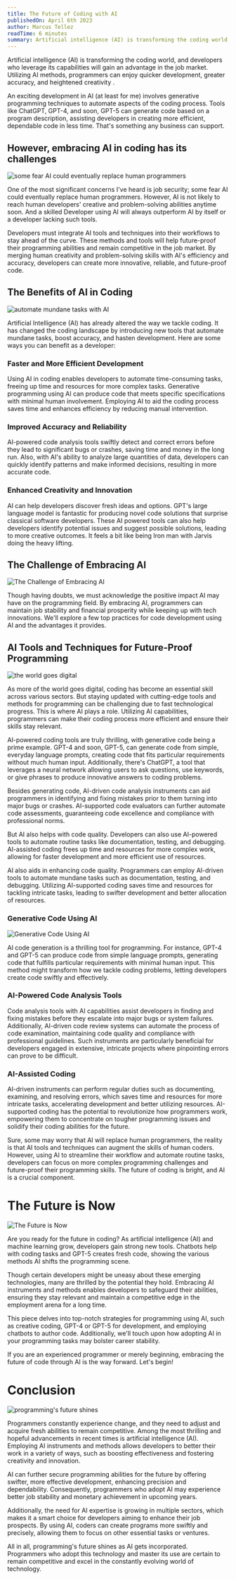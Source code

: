```yaml
---
title: The Future of Coding with AI
publishedOn: April 6th 2023
author: Marcus Tellez
readTime: 6 minutes
summary: Artificial intelligence (AI) is transforming the coding world, and developers who leverage its capabilities will gain an advantage in the job market. Utilizing AI methods, programmers can enjoy quicker development, greater accuracy, and heightened creativity.
---
```


Artificial intelligence (AI) is transforming the coding world, and developers who leverage its capabilities will gain an advantage in the job market. Utilizing AI methods, programmers can enjoy quicker development, greater accuracy, and heightened creativity .

An exciting development in AI (at least for me) involves generative programming techniques to automate aspects of the coding process. Tools like ChatGPT, GPT-4, and soon, GPT-5 can generate code based on a program description, assisting developers in creating more efficient, dependable code in less time. That's something any business can support.

## However, embracing AI in coding has its challenges

![some fear AI could eventually replace human programmers](/images/articles/the-future-of-coding-with-ai/programmer-robot-l.png)

One of the most significant concerns I've heard is job security; some fear AI could eventually replace human programmers. However, AI is not likely to reach human developers' creative and problem-solving abilities anytime soon. And a skilled Developer using AI will always outperform AI by itself or a developer lacking such tools.

Developers must integrate AI tools and techniques into their workflows to stay ahead of the curve. These methods and tools will help future-proof their programming abilities and remain competitive in the job market. By merging human creativity and problem-solving skills with AI's efficiency and accuracy, developers can create more innovative, reliable, and future-proof code.

## The Benefits of AI in Coding

![automate mundane tasks with AI](/images/articles/the-future-of-coding-with-ai/automate-tasks.png)

Artificial Intelligence (AI) has already altered the way we tackle coding. It has changed the coding landscape by introducing new tools that automate mundane tasks, boost accuracy, and hasten development. Here are some ways you can benefit as a developer:

### Faster and More Efficient Development

Using AI in coding enables developers to automate time-consuming tasks, freeing up time and resources for more complex tasks. Generative programming using AI can produce code that meets specific specifications with minimal human involvement. Employing AI to aid the coding process saves time and enhances efficiency by reducing manual intervention.

### Improved Accuracy and Reliability

AI-powered code analysis tools swiftly detect and correct errors before they lead to significant bugs or crashes, saving time and money in the long run. Also, with AI's ability to analyze large quantities of data, developers can quickly identify patterns and make informed decisions, resulting in more accurate code.

### Enhanced Creativity and Innovation

AI can help developers discover fresh ideas and options. GPT's large language model is fantastic for producing novel code solutions that surprise classical software developers. These AI powered tools can also help developers identify potential issues and suggest possible solutions, leading to more creative outcomes. It feels a bit like being Iron man with Jarvis doing the heavy lifting.

## The Challenge of Embracing AI

![The Challenge of Embracing AI](/images/articles/the-future-of-coding-with-ai/obstable.png)

Though having doubts, we must acknowledge the positive impact AI may have on the programming field. By embracing AI, programmers can maintain job stability and financial prosperity while keeping up with tech innovations. We'll explore a few top practices for code development using AI and the advantages it provides.

## AI Tools and Techniques for Future-Proof Programming

![the world goes digital](/images/articles/the-future-of-coding-with-ai/digital-world.png)

As more of the world goes digital, coding has become an essential skill across various sectors. But staying updated with cutting-edge tools and methods for programming can be challenging due to fast technological progress. This is where AI plays a role. Utilizing AI capabilities, programmers can make their coding process more efficient and ensure their skills stay relevant.

AI-powered coding tools are truly thrilling, with generative code being a prime example. GPT-4 and soon, GPT-5, can generate code from simple, everyday language prompts, creating code that fits particular requirements without much human input. Additionally, there's ChatGPT, a tool that leverages a neural network allowing users to ask questions, use keywords, or give phrases to produce innovative answers to coding problems.

Besides generating code, AI-driven code analysis instruments can aid programmers in identifying and fixing mistakes prior to them turning into major bugs or crashes. AI-supported code evaluators can further automate code assessments, guaranteeing code excellence and compliance with professional norms.

But AI also helps with code quality. Developers can also use AI-powered tools to automate routine tasks like documentation, testing, and debugging. AI-assisted coding frees up time and resources for more complex work, allowing for faster development and more efficient use of resources.

AI also aids in enhancing code quality. Programmers can employ AI-driven tools to automate mundane tasks such as documentation, testing, and debugging. Utilizing AI-supported coding saves time and resources for tackling intricate tasks, leading to swifter development and better allocation of resources.

### Generative Code Using AI

![Generative Code Using AI](/images/articles/the-future-of-coding-with-ai/robots-building-robots.png)

AI code generation is a thrilling tool for programming. For instance, GPT-4 and GPT-5 can produce code from simple language prompts, generating code that fulfills particular requirements with minimal human input. This method might transform how we tackle coding problems, letting developers create code swiftly and effectively.

### AI-Powered Code Analysis Tools

Code analysis tools with AI capabilities assist developers in finding and fixing mistakes before they escalate into major bugs or system failures. Additionally, AI-driven code review systems can automate the process of code examination, maintaining code quality and compliance with professional guidelines. Such instruments are particularly beneficial for developers engaged in extensive, intricate projects where pinpointing errors can prove to be difficult.

### AI-Assisted Coding

AI-driven instruments can perform regular duties such as documenting, examining, and resolving errors, which saves time and resources for more intricate tasks, accelerating development and better utilizing resources. AI-supported coding has the potential to revolutionize how programmers work, empowering them to concentrate on tougher programming issues and solidify their coding abilities for the future.

Sure, some may worry that AI will replace human programmers, the reality is that AI tools and techniques can augment the skills of human coders. However, using AI to streamline their workflow and automate routine tasks, developers can focus on more complex programming challenges and future-proof their programming skills. The future of coding is bright, and AI is a crucial component.

# The Future is Now

![The Future is Now](/images/articles/the-future-of-coding-with-ai/future-now.png)

Are you ready for the future in coding? As artificial intelligence (AI) and machine learning grow, developers gain strong new tools. Chatbots help with coding tasks and GPT-5 creates fresh code, showing the various methods AI shifts the programming scene.

Though certain developers might be uneasy about these emerging technologies, many are thrilled by the potential they hold. Embracing AI instruments and methods enables developers to safeguard their abilities, ensuring they stay relevant and maintain a competitive edge in the employment arena for a long time.

This piece delves into top-notch strategies for programming using AI, such as creative coding, GPT-4 or GPT-5 for development, and employing chatbots to author code. Additionally, we'll touch upon how adopting AI in your programming tasks may bolster career stability.

If you are an experienced programmer or merely beginning, embracing the future of code through AI is the way forward. Let's begin!

# Conclusion

![programming's future shines](/images/articles/the-future-of-coding-with-ai/kid-coding.png)

Programmers constantly experience change, and they need to adjust and acquire fresh abilities to remain competitive. Among the most thrilling and hopeful advancements in recent times is artificial intelligence (AI). Employing AI instruments and methods allows developers to better their work in a variety of ways, such as boosting effectiveness and fostering creativity and innovation.

AI can further secure programming abilities for the future by offering swifter, more effective development, enhancing precision and dependability. Consequently, programmers who adopt AI may experience better job stability and monetary achievement in upcoming years.

Additionally, the need for AI expertise is growing in multiple sectors, which makes it a smart choice for developers aiming to enhance their job prospects. By using AI, coders can create programs more swiftly and precisely, allowing them to focus on other essential tasks or ventures.

All in all, programming's future shines as AI gets incorporated. Programmers who adopt this technology and master its use are certain to remain competitive and excel in the constantly evolving world of technology.
